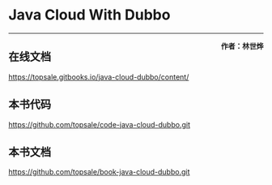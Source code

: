 # Java Cloud With Dubbo

---


<span style="float:right;"><strong>作者：林世烨</strong></span>

## 在线文档

https://topsale.gitbooks.io/java-cloud-dubbo/content/

## 本书代码

https://github.com/topsale/code-java-cloud-dubbo.git

## 本书文档

https://github.com/topsale/book-java-cloud-dubbo.git
